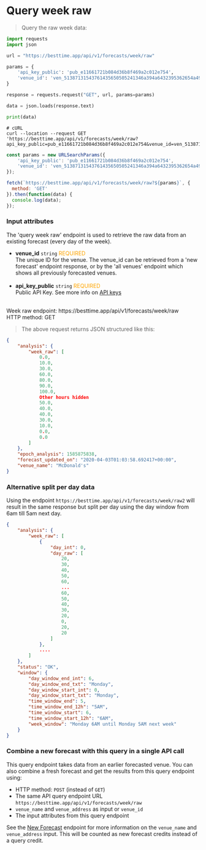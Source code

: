 # Query week raw

> Query the raw week data:

```python
import requests
import json

url = "https://besttime.app/api/v1/forecasts/week/raw"

params = {
    'api_key_public': 'pub_e11661721b084d36b8f469a2c012e754',
    'venue_id': 'ven_51387131543761435650505241346a394a6432395362654a496843',
}

response = requests.request("GET", url, params=params)

data = json.loads(response.text)

print(data)
```

```shell
# cURL
curl --location --request GET 'https://besttime.app/api/v1/forecasts/week/raw?api_key_public=pub_e11661721b084d36b8f469a2c012e754&venue_id=ven_51387131543761435650505241346a394a6432395362654a496843'
```

```javascript
const params = new URLSearchParams({ 
    'api_key_public': 'pub_e11661721b084d36b8f469a2c012e754',
    'venue_id': 'ven_51387131543761435650505241346a394a6432395362654a496843'
});

fetch(`https://besttime.app/api/v1/forecasts/week/raw?${params}`, {
  method: 'GET'
}).then(function(data) { 
  console.log(data); 
});
```

### Input attributes

The 'query week raw' endpoint is used to retrieve the raw data from an existing forecast (every day of the week).

- **venue_id** `string` <span style="color:orange">REQUIRED</span>  
 The unique ID for the venue. The venue_id can be retrieved from a 'new forecast' endpoint response, or by the 'all venues' endpoint which shows all previously forecasted venues.  
 &nbsp; 
- **api_key_public** `string` <span style="color:orange">REQUIRED</span>  
 Public API Key. See more info on [API keys](#api-reference)  
 &nbsp; 

<aside class="notice">
Week raw endpoint: https://besttime.app/api/v1/forecasts/week/raw
</aside>

<aside class="notice">
HTTP method: GET
</aside>


> The above request returns JSON structured like this:

```json
{
    "analysis": {
        "week_raw": [
            0.0,
            10.0,
            30.0,
            60.0,
            80.0,
            90.0,
            100.0,
            Other hours hidden 
            50.0,
            40.0,
            40.0,
            30.0,
            10.0,
            0.0,
            0.0
        ]
    },
    "epoch_analysis": 1585875838,
    "forecast_updated_on": "2020-04-03T01:03:58.692417+00:00",
    "venue_name": "McDonald's"
}
```

### Alternative split per day data
Using the endpoint `https://besttime.app/api/v1/forecasts/week/raw2` will result in the same response but split per day using the day window from 6am till 5am next day.

```json
{
    "analysis": {
        "week_raw": [
            {
                "day_int": 0,
                "day_raw": [
                    20,
                    30,
                    40,
                    50,
                    60,
                    ...
                    60,
                    50,
                    40,
                    30,
                    20,
                    0,
                    20,
                    20
                ]
            },
            ....
        ]
    },
    "status": "OK",
    "window": {
        "day_window_end_int": 6,
        "day_window_end_txt": "Monday",
        "day_window_start_int": 0,
        "day_window_start_txt": "Monday",
        "time_window_end": 5,
        "time_window_end_12h": "5AM",
        "time_window_start": 6,
        "time_window_start_12h": "6AM",
        "week_window": "Monday 6AM until Monday 5AM next week"
    }
}
```


### Combine a new forecast with this query in a single API call
This query endpoint takes data from an earlier forecasted venue. You can also combine a fresh forecast and get the results from this query endpoint using:

-  HTTP method: `POST` (instead of `GET`)
-  The same API query endpoint URL `https://besttime.app/api/v1/forecasts/week/raw`
-  `venue_name` and `venue_address` as input or `venue_id`
- The input attributes from this query endpoint

See the [New Forecast](#forecast-new-link) endpoint for more information on the `venue_name` and `venue_address` input. This will be counted as new forecast credits instead of a query credit.

